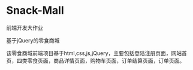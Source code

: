 # Snack-Mall
前端开发大作业

基于jQuery的零食商城

该零食商城前端项目基于html,css,js,jQuery，主要包括登陆注册页面，网站首页，四类零食页面，商品详情页面，购物车页面，订单结算页面，订单页面。
